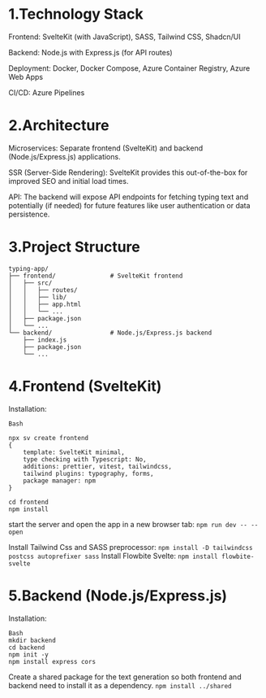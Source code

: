 # 1.Technology Stack
Frontend: SvelteKit (with JavaScript), SASS, Tailwind CSS, Shadcn/UI

Backend: Node.js with Express.js (for API routes)

Deployment: Docker, Docker Compose, Azure Container Registry, Azure Web Apps

CI/CD: Azure Pipelines

# 2.Architecture
Microservices: Separate frontend (SvelteKit) and backend (Node.js/Express.js) applications.

SSR (Server-Side Rendering): SvelteKit provides this out-of-the-box for improved SEO and initial load times.

API: The backend will expose API endpoints for fetching typing text and potentially (if needed) for future features like user authentication or data persistence.

# 3.Project Structure
```
typing-app/
├── frontend/               # SvelteKit frontend
│   ├── src/
│   │   ├── routes/
│   │   ├── lib/
│   │   ├── app.html
│   │   └── ...
│   ├── package.json
│   └── ...
└── backend/                # Node.js/Express.js backend 
    ├── index.js 
    ├── package.json
    └── ...
```

# 4.Frontend (SvelteKit)

Installation:
```
Bash

npx sv create frontend 
{
    template: SvelteKit minimal, 
    type checking with Typescript: No,
    additions: prettier, vitest, tailwindcss,
    tailwind plugins: typography, forms, 
    package manager: npm
}

cd frontend
npm install
```
start the server and open the app in a new browser tab: `npm run dev -- --open`

Install Tailwind Css and SASS preprocessor: `npm install -D tailwindcss postcss autoprefixer sass`
Install Flowbite Svelte: `npm install flowbite-svelte`

# 5.Backend (Node.js/Express.js)

Installation:
```
Bash
mkdir backend
cd backend
npm init -y
npm install express cors
```

Create a shared package for the text generation so both frontend and backend need to install it as a dependency.
`npm install ../shared`